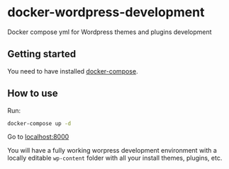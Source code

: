 # docker-wordpress-development

Docker compose yml for Wordpress themes and plugins development

## Getting started

You need to have installed [docker-compose](https://docs.docker.com/compose/install/).

## How to use

Run:
```bash
docker-compose up -d
```

Go to [localhost:8000](http://localhost:8000)

You will have a fully working worpress development environment
with a locally editable `wp-content` folder with all your
install themes, plugins, etc.
